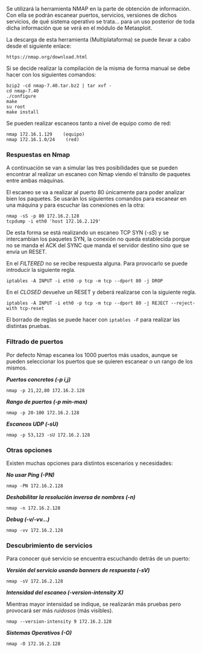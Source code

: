 Se utilizará la herramienta NMAP en la parte de obtención de información. Con ella se podrán escanear puertos, servicios, versiones de dichos servicios, de qué sistema operativo se trata… para un uso posterior de toda dicha información que se verá en el módulo de Metasploit.

La descarga de esta herramienta (Multiplataforma) se puede llevar a cabo desde el siguiente enlace:

```
https://nmap.org/download.html
```

Si se decide realizar la compilación de la misma de forma manual se debe hacer con los siguientes comandos:

```
bzip2 -cd nmap-7.40.tar.bz2 | tar xvf -
cd nmap-7.40
./configure
make
su root
make install
```

Se pueden realizar escaneos tanto a nivel de equipo como de red:

```
nmap 172.16.1.129    (equipo)
nmap 172.16.1.0/24    (red)
```

### [](https://openwebinars.net/academia/aprende/ethical-hacking-introduccion/1713/#respuestas-en-nmap)Respuestas en Nmap

A continuación se van a simular las tres posibilidades que se pueden encontrar al realizar un escaneo con Nmap viendo el tránsito de paquetes entre ambas máquinas.

El escaneo se va a realizar al puerto 80 únicamente para poder analizar bien los paquetes. Se usarán los siguientes comandos para escanear en una máquina y para escuchar las conexiones en la otra:

```
nmap -sS -p 80 172.16.2.128
tcpdump -i eth0 'host 172.16.2.129'
```

De esta forma se está realizando un escaneo TCP SYN (_-sS_) y se intercambian los paquetes SYN, la conexión no queda establecida porque no se manda el ACK del SYNC que manda el servidor destino sino que se envía un RESET.

En el _FILTERED_ no se recibe respuesta alguna. Para provocarlo se puede introducir la siguiente regla.

```
iptables -A INPUT -i eth0 -p tcp -m tcp --dport 80 -j DROP
```

En el _CLOSED_ devuelve un RESET y deberá realizarse con la siguiente regla.

```
iptables -A INPUT -i eth0 -p tcp -m tcp --dport 80 -j REJECT --reject-with tcp-reset
```

El borrado de reglas se puede hacer con `iptables -F` para realizar las distintas pruebas.

### [](https://openwebinars.net/academia/aprende/ethical-hacking-introduccion/1713/#filtrado-de-puertos)Filtrado de puertos

Por defecto Nmap escanea los 1000 puertos más usados, aunque se pueden seleccionar los puertos que se quieren escanear o un rango de los mismos.

**_Puertos concretos (-p i,j)_**

```
nmap -p 21,22,80 172.16.2.128
```

**_Rango de puertos (-p min-max)_**

```
nmap -p 20-100 172.16.2.128
```

**_Escaneos UDP (-sU)_**

```
nmap -p 53,123 -sU 172.16.2.128
```

### [](https://openwebinars.net/academia/aprende/ethical-hacking-introduccion/1713/#otras-opciones)Otras opciones

Existen muchas opciones para distintos escenarios y necesidades:

**_No usar Ping (-PN)_**

```
nmap -PN 172.16.2.128
```

**_Deshabilitar la resolución inversa de nombres (-n)_**

```
nmap -n 172.16.2.128
```

**_Debug (-v/-vv…)_**

```
nmap -vv 172.16.2.128
```

### [](https://openwebinars.net/academia/aprende/ethical-hacking-introduccion/1713/#descubrimiento-de-servicios)Descubrimiento de servicios

Para conocer qué servicio se encuentra escuchando detrás de un puerto:

**_Versión del servicio usando banners de respuesta (-sV)_**

```
nmap -sV 172.16.2.128
```

**_Intensidad del escaneo (-version-intensity X)_**

Mientras mayor intensidad se indique, se realizarán más pruebas pero provocará ser más _ruidosos_ (más visibles).

```
nmap --version-intensity 9 172.16.2.128
```

**_Sistemas Operativos (-O)_**

```
nmap -O 172.16.2.128
```